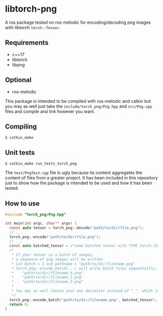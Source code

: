 # libtorch-png

A ros package tested on ros-melodic for encoding/decoding png images with libtorch `torch::Tensor`.

## Requirements

- c++17
- libtorch
- libpng

## Optional

- ros-melodic

This package is intended to be compiled with ros-melodic and catkin but you may as well just take the `include/torch_png/Png.hpp` and `src/Png.cpp` files and compile and link however you want.

## Compiling

```ssh
$ catkin_make
```

## Unit tests

```ssh
$ catkin_make run_tests_torch_png
```

The `test/PngTest.cpp` file is ugly because its content aggregates the content of files from a greater project. It has been included in this repository just to show how the package is intended to be used and how it has been tested. 

## How to use

```c
#include "torch_png/Png.hpp"

int main(int argc, char** argv) {
  const auto tensor = torch_png::decode("path/to/dir/file.png");
  // ...
  torch_png::encode("path/to/dir/file.png");
  // ...
  const auto batched_tensor = /*some batched tensor with TYPE torch::UInt8 and DIMS {batch, channels, height, width}*/
  /*
   * If your tensor is a batch of images, 
   * a sequence of png images will be written
   * Let batch = 3 and pathname = "path/to/dir/filename.png"
   * torch_png::encode_batch(...) will write batch files sequentially:
   *    "path/to/dir/filename_0.png"
   *    "path/to/dir/filename_1.png"
   *    "path/to/dir/filename_2.png"
   *
   * You may as well choose your own delimiter instead of "_", which is the default one.
   */
  torch_png::encode_batch("path/to/dir/filename.png", batched_tensor);
  return 0;
}
```